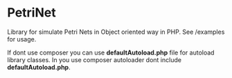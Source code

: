 PetriNet
========

Library for simulate Petri Nets in Object oriented way in PHP.
See /examples for usage.

If dont use composer you can use **defaultAutoload.php** file for autoload library classes.
In you use composer autoloader dont include **defaultAutoload.php**.